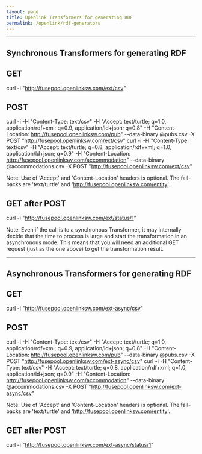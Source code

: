 ```yaml
---
layout: page
title: Openlink Transformers for generating RDF
permalink: /openlink/rdf-generators
---
```


------
Synchronous Transformers for generating RDF
------
GET
-----
curl -i "http://fusepool.openlinksw.com/ext/csv"

POST
-----
curl -i -H "Content-Type: text/csv" -H "Accept: text/turtle; q=1.0, application/rdf+xml; q=0.9, application/ld+json; q=0.8" -H "Content-Location: http://fusepool.openlinksw.com/pub" --data-binary @pubs.csv -X POST "http://fusepool.openlinksw.com/ext/csv"
curl -i -H "Content-Type: text/csv" -H "Accept: text/turtle; q=0.8, application/rdf+xml; q=1.0, application/ld+json; q=0.9" -H "Content-Location: http://fusepool.openlinksw.com/accommodation" --data-binary @accommodations.csv -X POST "http://fusepool.openlinksw.com/ext/csv"

Note: Use of 'Accept' and 'Content-Location' headers is optional. The fall-backs are 'text/turtle' and 'http://fusepool.openlinksw.com/entity'.

GET after POST
-----
curl -i "http://fusepool.openlinksw.com/ext/status/1"

Note: Even if the call is to a synchronous Transformer, it may internally decide that the time to process is large and start the transformation in an asynchronous mode. This means that you will need an additional GET request (just as the one above) to get the transformation result.

------
Asynchronous Transformers for generating RDF
------

GET
-----
curl -i "http://fusepool.openlinksw.com/ext-async/csv"

POST
-----
curl -i -H "Content-Type: text/csv" -H "Accept: text/turtle; q=1.0, application/rdf+xml; q=0.9, application/ld+json; q=0.8" -H "Content-Location: http://fusepool.openlinksw.com/pub" --data-binary @pubs.csv -X POST "http://fusepool.openlinksw.com/ext-async/csv"
curl -i -H "Content-Type: text/csv" -H "Accept: text/turtle; q=0.8, application/rdf+xml; q=1.0, application/ld+json; q=0.9" -H "Content-Location: http://fusepool.openlinksw.com/accommodation" --data-binary @accommodations.csv -X POST "http://fusepool.openlinksw.com/ext-async/csv"

Note: Use of 'Accept' and 'Content-Location' headers is optional. The fall-backs are 'text/turtle' and 'http://fusepool.openlinksw.com/entity'.

GET after POST
-----
curl -i "http://fusepool.openlinksw.com/ext-async/status/1"